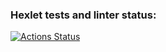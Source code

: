 ### Hexlet tests and linter status:
[![Actions Status](https://github.com/ilushacomeback/frontend-project-11/actions/workflows/hexlet-check.yml/badge.svg)](https://github.com/ilushacomeback/frontend-project-11/actions)